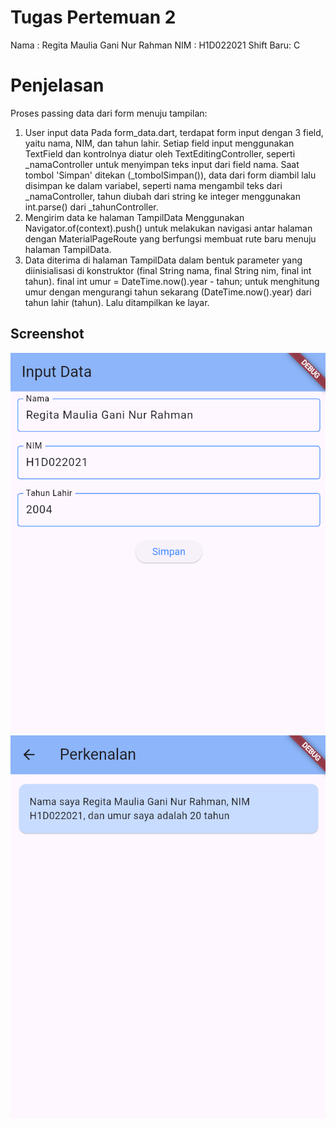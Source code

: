 # Tugas Pertemuan 2

Nama : Regita Maulia Gani Nur Rahman
NIM : H1D022021
Shift Baru: C

# Penjelasan
Proses passing data dari form menuju tampilan:
1. User input data
   Pada form_data.dart, terdapat form input dengan 3 field, yaitu nama, NIM, dan tahun lahir. Setiap field input menggunakan TextField dan kontrolnya diatur oleh TextEditingController, seperti \_namaController untuk menyimpan teks input dari field nama. Saat tombol 'Simpan' ditekan (\_tombolSimpan()), data dari form diambil lalu disimpan ke dalam variabel, seperti nama mengambil teks dari \_namaController, tahun diubah dari string ke integer menggunakan int.parse() dari \_tahunController.
2. Mengirim data ke halaman TampilData
   Menggunakan Navigator.of(context).push() untuk melakukan navigasi antar halaman dengan MaterialPageRoute yang berfungsi membuat rute baru menuju halaman TampilData.
3. Data diterima di halaman TampilData dalam bentuk parameter yang diinisialisasi di konstruktor (final String nama, final String nim, final int tahun). final int umur = DateTime.now().year - tahun; untuk menghitung umur dengan mengurangi tahun sekarang (DateTime.now().year) dari tahun lahir (tahun). Lalu ditampilkan ke layar.

## Screenshot
![Lampiran Form](image.png)
![Lampiran Hasil](image-1.png)
